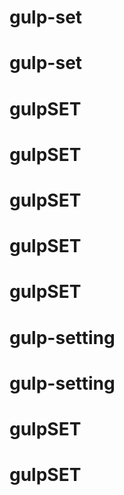 # gulp-set
# gulp-set
# gulpSET
# gulpSET
# gulpSET
# gulpSET
# gulpSET
# gulp-setting
# gulp-setting
# gulpSET
# gulpSET
